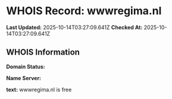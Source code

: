 # WHOIS Record: wwwregima.nl

**Last Updated:** 2025-10-14T03:27:09.641Z
**Checked At:** 2025-10-14T03:27:09.641Z

## WHOIS Information

**Domain Status:** 

**Name Server:** 

**text:** wwwregima.nl is free

